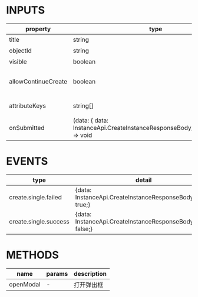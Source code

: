 [//]: # "business-bricks/cmdb-instances/instance-create-modal.ts"

# INPUTS

| property            | type                                                                            | required | default | description                |
| ------------------- | ------------------------------------------------------------------------------- | -------- | ------- | -------------------------- |
| title               | string                                                                          | true     | -       | 模态框标题                 |
| objectId            | string                                                                          | true     | -       | 模型 ID                    |
| visible             | boolean                                                                         | true     | -       | 是否可见                   |
| allowContinueCreate | boolean                                                                         | false    | -       | 是否显示'继续创建'checkbox |
| attributeKeys       | string[]                                                                        | false    | -       | 显示的属性字段             |
| onSubmitted         | (data: { data: InstanceApi.CreateInstanceResponseBody;failed:boolean;}) => void | false    | -       | 创建实例回调               |

# EVENTS

| type                  | detail                                                        | description  |
| --------------------- | ------------------------------------------------------------- | ------------ |
| create.single.failed  | {data: InstanceApi.CreateInstanceResponseBody,failed: true;}  | 创建实例失败 |
| create.single.success | {data: InstanceApi.CreateInstanceResponseBody,failed: false;} | 创建实例成功 |

# METHODS

| name      | params | description |
| --------- | ------ | ----------- |
| openModal | -      | 打开弹出框  |
